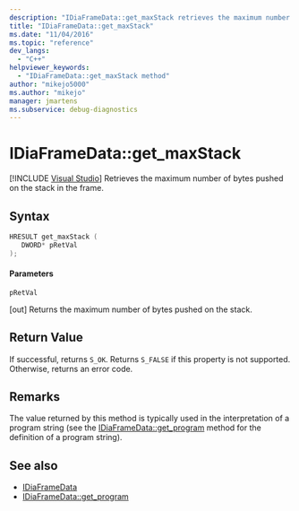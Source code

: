 ```yaml
---
description: "IDiaFrameData::get_maxStack retrieves the maximum number of bytes pushed on the stack in the frame."
title: "IDiaFrameData::get_maxStack"
ms.date: "11/04/2016"
ms.topic: "reference"
dev_langs:
  - "C++"
helpviewer_keywords:
  - "IDiaFrameData::get_maxStack method"
author: "mikejo5000"
ms.author: "mikejo"
manager: jmartens
ms.subservice: debug-diagnostics
---
```

# IDiaFrameData::get_maxStack

 [!INCLUDE [Visual Studio](~/includes/applies-to-version/vs-windows-only.md)]
Retrieves the maximum number of bytes pushed on the stack in the frame.

## Syntax

```C++
HRESULT get_maxStack ( 
   DWORD* pRetVal
);
```

#### Parameters
 `pRetVal`

[out] Returns the maximum number of bytes pushed on the stack.

## Return Value
 If successful, returns `S_OK`. Returns `S_FALSE` if this property is not supported. Otherwise, returns an error code.

## Remarks
 The value returned by this method is typically used in the interpretation of a program string (see the [IDiaFrameData::get_program](../../debugger/debug-interface-access/idiaframedata-get-program.md) method for the definition of a program string).

## See also
- [IDiaFrameData](../../debugger/debug-interface-access/idiaframedata.md)
- [IDiaFrameData::get_program](../../debugger/debug-interface-access/idiaframedata-get-program.md)
